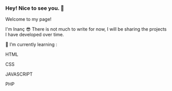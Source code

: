 ### Hey! Nice to see you. 👋

Welcome to my page!

I'm Inanç 😎
There is not much to write for now, I will be sharing the projects I have developed over time.
<!-- 
**inanckaya/inanckaya** is a ✨ _special_ ✨ repository because its `README.md` (this file) appears on your GitHub profile.-->
🌱 I’m currently learning :

HTML

CSS

JAVASCRIPT

PHP




